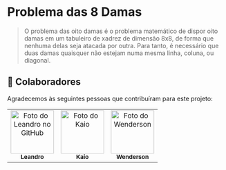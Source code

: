 # Problema das 8 Damas

>  O problema das oito damas é o problema matemático de dispor oito damas em um tabuleiro de xadrez de dimensão 8x8, de forma que nenhuma delas seja atacada por outra. Para tanto, é necessário que duas damas quaisquer não estejam numa mesma linha, coluna, ou diagonal.

## 🤝 Colaboradores

Agradecemos às seguintes pessoas que contribuíram para este projeto:

<table>
  <tr>
    <td align="center">
      <a href="https://github.com/leandro-nnogueira" title="Leandro">
        <img src="https://avatars.githubusercontent.com/u/157415649?v=4" width="100px;" alt="Foto do Leandro no GitHub"/><br>
        <sub>
          <b>Leandro</b>
        </sub>
      </a>
    </td>
    <td align="center">
      <a href="https://github.com/kaiossoares" title="Kaio">
        <img src="https://avatars.githubusercontent.com/u/105795580?v=4" width="100px;" alt="Foto do Kaio"/><br>
        <sub>
          <b>Kaio</b>
        </sub>
      </a>
    </td>
    <td align="center">
      <a href="https://github.com/WendSpy" title="Wenderson">
        <img src="https://avatars.githubusercontent.com/u/171278551?v=4" width="100px;" alt="Foto do Wenderson"/><br>
        <sub>
          <b>Wenderson</b>
        </sub>
      </a>
    </td>
  </tr>
</table>

